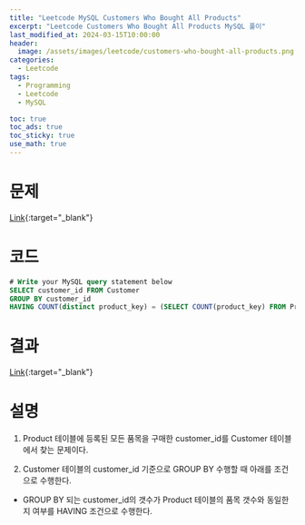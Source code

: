 ```yaml
---
title: "Leetcode MySQL Customers Who Bought All Products"
excerpt: "Leetcode Customers Who Bought All Products MySQL 풀이"
last_modified_at: 2024-03-15T10:00:00
header:
  image: /assets/images/leetcode/customers-who-bought-all-products.png
categories:
  - Leetcode
tags:
  - Programming
  - Leetcode
  - MySQL

toc: true
toc_ads: true
toc_sticky: true
use_math: true
---
```

# 문제
[Link](https://leetcode.com/problems/longest-duplicate-substring/){:target="_blank"}

# 코드
```sql
# Write your MySQL query statement below
SELECT customer_id FROM Customer
GROUP BY customer_id
HAVING COUNT(distinct product_key) = (SELECT COUNT(product_key) FROM Product)
```

# 결과
[Link](https://leetcode.com/problems/customers-who-bought-all-products/submissions/1203956871/){:target="_blank"}

# 설명
1. Product 테이블에 등록된 모든 품목을 구매한 customer_id를 Customer 테이블에서 찾는 문제이다.

2. Customer 테이블의 customer_id 기준으로 GROUP BY 수행할 때 아래를 조건으로 수행한다.
- GROUP BY 되는 customer_id의 갯수가 Product 테이블의 품목 갯수와 동일한지 여부를 HAVING 조건으로 수행한다.
